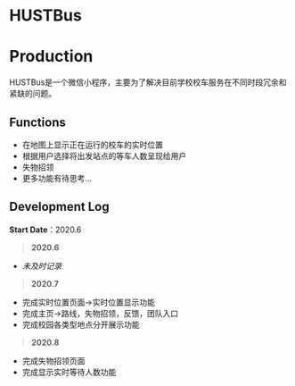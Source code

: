 HUSTBus
========
# Production
HUSTBus是一个微信小程序，主要为了解决目前学校校车服务在不同时段冗余和紧缺的问题。
## Functions
* 在地图上显示正在运行的校车的实时位置
* 根据用户选择将出发站点的等车人数呈现给用户
* 失物招领
* 更多功能有待思考...
## Development Log
**Start Date**：2020.6 
> **2020.6**
* *未及时记录*
> **2020.7** 
* 完成实时位置页面->实时位置显示功能
* 完成主页->路线，失物招领，反馈，团队入口
* 完成校园各类型地点分开展示功能
> **2020.8**
* 完成失物招领页面
* 完成显示实时等待人数功能

